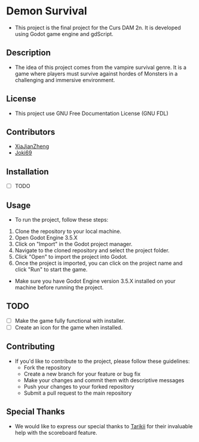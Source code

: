 # Demon Survival

- This project is the final project for the Curs DAM 2n. It is developed using Godot game engine and gdScript.

## Description

- The idea of this project comes from the vampire survival genre. It is a game where players must survive against hordes of Monsters in a challenging and immersive environment.

## License

- This project use GNU Free Documentation License (GNU FDL)

## Contributors

- [XiaJianZheng](https://github.com/XiaJianZheng)
- [Joki69](https://github.com/Joki69)

## Installation

 - [ ] TODO

## Usage

- To run the project, follow these steps:

1. Clone the repository to your local machine.
2. Open Godot Engine 3.5.X
3. Click on "Import" in the Godot project manager.
4. Navigate to the cloned repository and select the project folder.
5. Click "Open" to import the project into Godot.
6. Once the project is imported, you can click on the project name and click "Run" to start the game.

- Make sure you have Godot Engine version 3.5.X installed on your machine before running the project.

## TODO

- [ ] Make the game fully functional with installer.
- [ ] Create an icon for the game when installed.

## Contributing

- If you'd like to contribute to the project, please follow these guidelines:
  - Fork the repository
  - Create a new branch for your feature or bug fix
  - Make your changes and commit them with descriptive messages
  - Push your changes to your forked repository
  - Submit a pull request to the main repository

## Special Thanks

- We would like to express our special thanks to [Tarikii](https://github.com/UserNickname) for their invaluable help with the scoreboard feature.
